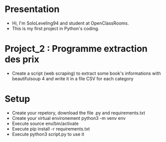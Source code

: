 # Presentation

  - Hi, I'm SoloLeveling94 and student at OpenClassRooms.
  - This is my first project in Python's coding. 

# Project_2 : Programme extraction des prix 
  - Create a script (web scraping) to extract some book's informations with beautifulsoup 4 and write it in a file CSV for each category 

# Setup
  - Create your repetory, download the file .py and requirements.txt
  - Create your virtual environement python3 -m venv env
  - Execute source env/bin/activate
  - Execute pip install -r requirements.txt
  - Execute python3 script.py to use it
